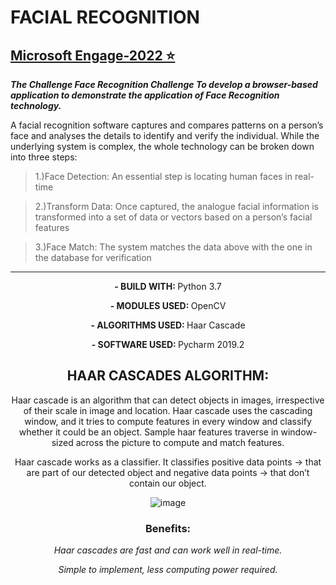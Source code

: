 # FACIAL RECOGNITION

## <b><u>Microsoft Engage-2022 &#11088; </u></b>
  
***The Challenge
Face Recognition Challenge
To develop a browser-based application to demonstrate the application of Face Recognition technology.***


A facial recognition software captures and compares patterns on a person’s face and analyses the details to identify and verify the individual. While the underlying system is complex, the whole technology can be broken down into three steps:

>1.)Face Detection: An essential step is locating human faces in real-time

>2.)Transform Data: Once captured, the analogue facial information is transformed into a set of data or vectors based on a person’s facial features

>3.)Face Match: The system matches the data above with the one in the database for verification
<hr>
<center>

  
<b>- BUILD WITH:  </b>
      Python 3.7
  
<b>- MODULES USED:  </b>
      OpenCV
  
<b>- ALGORITHMS USED:  </b>
      Haar Cascade

<b>- SOFTWARE USED:   </b> 
      Pycharm 2019.2
  
## HAAR CASCADES ALGORITHM:
  
  Haar cascade is an algorithm that can detect objects in images, irrespective of their scale in image and location.
  Haar cascade uses the cascading window, and it tries to compute features in every window and classify whether it could be an object.
  Sample haar features traverse in window-sized across the picture to compute and match features.

Haar cascade works as a classifier. It classifies positive data points → that are part of our detected object and negative data points → that don’t contain our object.
  
  ![image](https://user-images.githubusercontent.com/70622011/170876695-8a9f94ec-81d4-40f0-8adf-f0b311e80b70.png)
  
  
  ### Benefits:
  
  *Haar cascades are fast and can work well in real-time.*
  
  *Simple to implement, less computing power required.*
  
